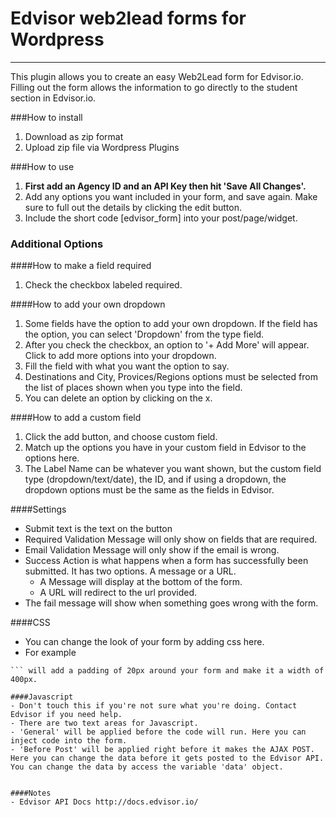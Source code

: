# Edvisor web2lead forms for Wordpress
---

This plugin allows you to create an easy Web2Lead form for Edvisor.io. Filling out the form allows the information to go directly to the student section in Edvisor.io.

###How to install

1. Download as zip format
2. Upload zip file via Wordpress Plugins


###How to use
1. **First add an Agency ID and an API Key then hit 'Save All Changes'.**
2. Add any options you want included in your form, and save again. Make sure to full out the details by clicking the edit button.
3. Include the short code [edvisor_form] into your post/page/widget.

### Additional Options
####How to make a field required
1. Check the checkbox labeled required.

####How to add your own dropdown
1. Some fields have the option to add your own dropdown. If the field has the option, you can select 'Dropdown' from the type field.
2. After you check the checkbox, an option to '+ Add More' will appear. Click to add more options into your dropdown. 
3. Fill the field with what you want the option to say.
4. Destinations and City, Provices/Regions options must be selected from the list of places shown when you type into the field. 
5. You can delete an option by clicking on the x.

####How to add a custom field
1. Click the add button, and choose custom field.
2. Match up the options you have in your custom field in Edvisor to the options here.
3. The Label Name can be whatever you want shown, but the custom field type (dropdown/text/date), the ID, and if using a dropdown, the dropdown options must be the same as the fields in Edvisor.

####Settings
- Submit text is the text on the button
- Required Validation Message will only show on fields that are required. 
- Email Validation Message will only show if the email is wrong.
- Success Action is what happens when a form has successfully been submitted. It has two options. A message or a URL.
  - A Message will display at the bottom of the form.
  - A URL will redirect to the url provided.
- The fail message will show when something goes wrong with the form.

####CSS
- You can change the look of your form by adding css here.
- For example 
``` .edvisor-form { padding: 20px; width: 400px; }
``` will add a padding of 20px around your form and make it a width of 400px.

####Javascript
- Don't touch this if you're not sure what you're doing. Contact Edvisor if you need help.
- There are two text areas for Javascript.
- 'General' will be applied before the code will run. Here you can inject code into the form.
- 'Before Post' will be applied right before it makes the AJAX POST. Here you can change the data before it gets posted to the Edvisor API. You can change the data by access the variable 'data' object. 


####Notes
- Edvisor API Docs http://docs.edvisor.io/